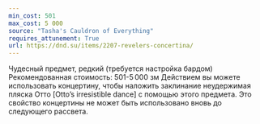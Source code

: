 ```yaml
---
min_cost: 501
max_cost: 5 000
source: "Tasha's Cauldron of Everything"
requires_attunement: True
url: https://dnd.su/items/2207-revelers-concertina/
---
```


Чудесный предмет, редкий (требуется настройка бардом)
Рекомендованная стоимость: 501-5 000 зм
Действием вы можете использовать концертину, чтобы наложить заклинание неудержимая пляска Отто [Otto’s irresistible dance] с помощью этого предмета. Это свойство концертины не может быть использовано вновь до следующего рассвета.
